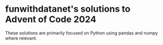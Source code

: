 # funwithdatanet's solutions to Advent of Code 2024

These solutions are primarily focused on Python using pandas and numpy where relevant.

